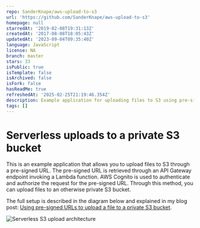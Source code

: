 ```yaml
---
repo: SanderKnape/aws-upload-to-s3
url: 'https://github.com/SanderKnape/aws-upload-to-s3'
homepage: null
starredAt: '2019-02-08T19:31:13Z'
createdAt: '2017-08-08T18:05:43Z'
updatedAt: '2023-09-04T09:35:40Z'
language: JavaScript
license: NA
branch: master
stars: 33
isPublic: true
isTemplate: false
isArchived: false
isFork: false
hasReadMe: true
refreshedAt: '2025-02-25T21:19:46.354Z'
description: Example application for uploading files to S3 using pre-signed URLs
tags: []
---
```


# Serverless uploads to a private S3 bucket
This is an example application that allows you to upload files to S3 through a pre-signed URL. The pre-signed URL is retrieved through an API Gateway endpoint invoking a Lambda function. AWS Cognito is used to authenticate and authorize the request for the pre-signed URL. Through this method, you can upload files to an otherwise private S3 bucket.

The full setup is described in the diagram below and explained in my blog post: [Using pre-signed URLs to upload a file to a private S3 bucket](https://sanderknape.com/2017/08/using-pre-signed-urls-upload-file-private-s3-bucket).

![Serverless S3 upload architecture](https://sanderknape.com/wp-content/uploads/2017/07/architecture-s3-cognito-upload.png)
